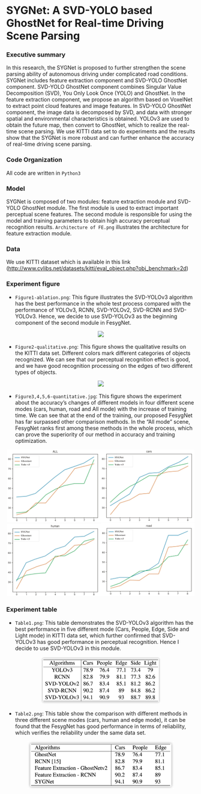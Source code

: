 # SYGNet: A SVD-YOLO based GhostNet for Real-time Driving Scene Parsing

### Executive summary
In this research, the SYGNet is proposed to further strengthen the scene parsing ability of autonomous driving under complicated road conditions. SYGNet includes feature extraction component and SVD-YOLO GhostNet component. SVD-YOLO GhostNet component combines Singular Value Decomposition (SVD), You Only Look Once (YOLO) and GhostNet. In the feature extraction component, we propose an algorithm based on VoxelNet to extract point cloud features and image features. In SVD-YOLO GhostNet component, the image data is decomposed by SVD, and data with stronger spatial and environmental characteristics is obtained. YOLOv3 are used to obtain the future map, then convert to GhostNet, which to realize the real-time scene parsing. We use KITTI data set to do experiments and the results show that the SYGNet is more robust and can further enhance the accuracy of real-time driving scene parsing.


### Code Organization
All code are written in `Python3`


### Model
SYGNet is composed of two modules: feature extraction module and SVD-YOLO GhostNet module. The first module is used to extract important perceptual scene features. The second module is responsible for using the model and training parameters to obtain high accuracy perceptual recognition results. `Architecture of FE.png` illustrates the architecture for feature extraction module.


### Data
We use KITTI dataset which is available in this link (http://www.cvlibs.net/datasets/kitti/eval_object.php?obj_benchmark=2d)

### Experiment figure
* `Figure1-ablation.png`: This figure illustrates the SVD-YOLOv3 algorithm has the best performance in the whole test process compared with the performance of YOLOv3, RCNN, SVD-YOLOv2, SVD-RCNN and SVD-YOLOv3. Hence, we decide to use SVD-YOLOv3 as the beginning component of the second module in FesygNet.

<div align=center><img src="https://github.com/WangHewei16/SYGNet-for-Real-time-Driving-Scene-Parsing/blob/main/Figure1-ablation.png?raw=true" width="300"/></div>

* `Figure2-qualitative.png`: This figure shows the qualitative results on the KITTI data set. Different colors mark different categories of objects
recognized. We can see that our perceptual recognition effect is good, and we have good recognition processing on the edges of two different types of objects.
<div align=center><img src="https://github.com/WangHewei16/SYGNet-for-Real-time-Driving-Scene-Parsing/blob/main/Figure2-qualitative.png?raw=true" width="500"/></div>

* `Figure3,4,5,6-quantitative.jpg`: This figure shows the experiment about the accuracy’s changes of different models in four different scene modes (cars,
human, road and All mode) with the increase of training time. We can see that at the end of the training, our proposed FesygNet has far surpassed other comparison methods. In the “All mode” scene, FesygNet ranks first among these methods in the whole process, which can prove the superiority of our method in accuracy and training optimization.
<div align=center><img src="https://github.com/WangHewei16/SYGNet-for-Real-time-Driving-Scene-Parsing/blob/main/Figure3-quantitative.png?raw=false" width="250"/><img src="https://github.com/WangHewei16/SYGNet-for-Real-time-Driving-Scene-Parsing/blob/main/Figure4-quantitative.png?raw=false" width="250"/></div>
<div align=center><img src="https://github.com/WangHewei16/SYGNet-for-Real-time-Driving-Scene-Parsing/blob/main/Figure5-quantitative.png?raw=false" width="250"/><img src="https://github.com/WangHewei16/SYGNet-for-Real-time-Driving-Scene-Parsing/blob/main/Figure6-quantitative.png?raw=false" width="250"/></div>

### Experiment table
* `Table1.png`: This table demonstrates the SVD-YOLOv3 algorithm has the best performance in five different mode (Cars, People, Edge, Side and Light mode) in KITTI data set, which further confirmed that SVD-YOLOv3 has good performance in perceptual recognition. Hence I decide to use SVD-YOLOv3 in this module.
<div align=center><img src="https://github.com/WangHewei16/SYGNet-for-Real-time-Driving-Scene-Parsing/blob/main/Table1.png?raw=true" width="320"/></div>

* `Table2.png`: This table show the comparison with different methods in three different scene modes (cars, human and edge mode), it can be found that the FesygNet has good performance in terms of reliability, which verifies the reliability under the same data set.
<div align=center><img src="https://github.com/WangHewei16/SYGNet-for-Real-time-Driving-Scene-Parsing/blob/main/Table2.png?raw=true" width="390"/></div>

